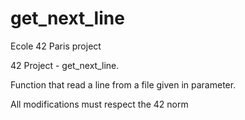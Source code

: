 # get_next_line
Ecole 42 Paris project

42 Project - get_next_line.

Function that read a line from a file given in parameter. 

All modifications must respect the 42 norm
